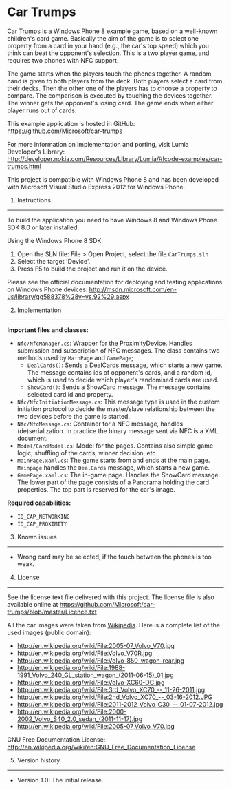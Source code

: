 Car Trumps
==========

Car Trumps is a Windows Phone 8 example game, based on a well-known children's
card game. Basically the aim of the game is to select one property from a card
in your hand (e.g., the car's top speed) which you think can beat the opponent's
selection. This is a two player game, and requires two phones with NFC support.

The game starts when the players touch the phones together. A random hand is
given to both players from the deck. Both players select a card from their
decks. Then the other one of the players has to choose a property to compare.
The comparison is executed by touching the devices together. The winner gets the
opponent's losing card. The game ends when either player runs out of cards.

This example application is hosted in GitHub:
https://github.com/Microsoft/car-trumps

For more information on implementation and porting, visit Lumia
Developer's Library:
http://developer.nokia.com/Resources/Library/Lumia/#!code-examples/car-trumps.html

This project is compatible with Windows Phone 8 and has been developed with
Microsoft Visual Studio Express 2012 for Windows Phone.


1. Instructions
--------------------------------------------------------------------------------

To build the application you need to have Windows 8 and Windows Phone SDK 8.0 or
later installed.

Using the Windows Phone 8 SDK:

1. Open the SLN file: File > Open Project, select the file `CarTrumps.sln`
2. Select the target 'Device'.
3. Press F5 to build the project and run it on the device.

Please see the official documentation for
deploying and testing applications on Windows Phone devices:
http://msdn.microsoft.com/en-us/library/gg588378%28v=vs.92%29.aspx


2. Implementation
--------------------------------------------------------------------------------

**Important files and classes:**

* `Nfc/NfcManager.cs`: Wrapper for the ProximityDevice. Handles submission and
  subscription of NFC messages. The class contains two methods used by
  `MainPage` and `GamePage`;
    * `DealCards()`: Sends a DealCards message, which starts a new game.
      The message contains ids of opponent's cards, and a random id, which
      is used to decide which player's randomised cards are used.
    * `ShowCard()`: Sends a ShowCard message. The message contains selected
      card id and property. 
* `Nfc/NfcInitiationMessage.cs`: This message type is used in the custom
  initiation protocol to decide the master/slave relationship between the two
  devices before the game is started.
* `Nfc/NfcMessage.cs`: Container for a NFC message, handles (de)serialization.
  In practice the binary message sent via NFC is a XML document.
* `Model/CardModel.cs`: Model for the pages. Contains also simple game logic;
  shuffling of the cards, winner decision, etc.
* `MainPage.xaml.cs`: The game starts from and ends at the main page. `Mainpage`
  handles the `DealCards` message, which starts a new game.
* `GamePage.xaml.cs`: The in-game page. Handles the ShowCard message. The lower
  part of the page consists of a Panorama holding the card properties. The top
  part is reserved for the car's image.


**Required capabilities:**

* `ID_CAP_NETWORKING`
* `ID_CAP_PROXIMITY`


3. Known issues
--------------------------------------------------------------------------------

* Wrong card may be selected, if the touch between the phones is too weak.


4. License
--------------------------------------------------------------------------------

See the license text file delivered with this project. The license file is also
available online at
https://github.com/Microsoft/car-trumps/blob/master/Licence.txt

All the car images were taken from [Wikipedia](http://en.wikipedia.org). Here is a
complete list of the used images (public domain):

* http://en.wikipedia.org/wiki/File:2005-07_Volvo_V70.jpg
* http://en.wikipedia.org/wiki/File:Volvo_V70R.jpg
* http://en.wikipedia.org/wiki/File:Volvo-850-wagon-rear.jpg
* http://en.wikipedia.org/wiki/File:1988-1991_Volvo_240_GL_station_wagon_(2011-06-15)_01.jpg
* http://en.wikipedia.org/wiki/File:Volvo-XC60-DC.jpg
* http://en.wikipedia.org/wiki/File:3rd_Volvo_XC70_--_11-26-2011.jpg
* http://en.wikipedia.org/wiki/File:2nd_Volvo_XC70_--_03-16-2012.JPG
* http://en.wikipedia.org/wiki/File:2011-2012_Volvo_C30_--_01-07-2012.jpg
* http://en.wikipedia.org/wiki/File:2000-2002_Volvo_S40_2.0_sedan_(2011-11-17).jpg
* http://en.wikipedia.org/wiki/File:2005-07_Volvo_V70.jpg

GNU Free Documentation License:
http://en.wikipedia.org/wiki/en:GNU_Free_Documentation_License


5. Version history
--------------------------------------------------------------------------------

* Version 1.0: The initial release.
